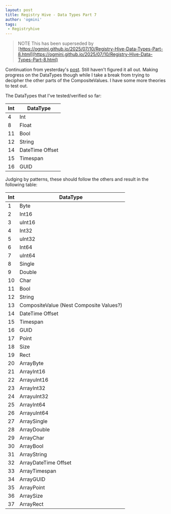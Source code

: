 ```yaml
---
layout: post
title: Registry Hive - Data Types Part 7
author: 'ogmini'
tags:
 - Registryhive
---
```


> NOTE
> This has been superseded by [https://ogmini.github.io/2025/07/10/Registry-Hive-Data-Types-Part-8.html](https://ogmini.github.io/2025/07/10/Registry-Hive-Data-Types-Part-8.html)

Continuation from yesterday's [post](https://ogmini.github.io/2025/07/06/Registry-Hive-Data-Types-Part-6.html). Still haven't figured it all out. Making progress on the DataTypes though while I take a break from trying to decipher the other parts of the CompositeValues. I have some more theories to test out.  

The DataTypes that I've tested/verified so far:

| Int | DataType |
| --- | --- |
| 4 | Int |
| 8 | Float |
| 11 | Bool |
| 12 | String |
| 14 | DateTime Offset |
| 15 | Timespan |
| 16 | GUID |

Judging by patterns, these should follow the others and result in the following table:

| Int | DataType |
| --- | --- |
| 1 | Byte |
| 2 | Int16 |
| 3 | uInt16|
| 4 | Int32 |
| 5 | uInt32 |
| 6 | Int64 |
| 7 | uInt64 |
| 8 | Single |
| 9 | Double |
| 10 | Char |
| 11 | Bool |
| 12 | String |
| 13 | CompositeValue (Nest Composite Values?) |
| 14 | DateTime Offset |
| 15 | Timespan |
| 16 | GUID |
| 17 | Point |
| 18 | Size |
| 19 | Rect |
| 20 | ArrayByte |
| 21 | ArrayInt16 |
| 22 | ArrayuInt16|
| 23 | ArrayInt32 |
| 24 | ArrayuInt32 |
| 25 | ArrayInt64 |
| 26 | ArrayuInt64 |
| 27 | ArraySingle |
| 28| ArrayDouble |
| 29 | ArrayChar |
| 30 | ArrayBool |
| 31 | ArrayString |
| 32 | ArrayDateTime Offset |
| 33 | ArrayTimespan |
| 34 | ArrayGUID |
| 35 | ArrayPoint |
| 36 | ArraySize |
| 37 | ArrayRect |
